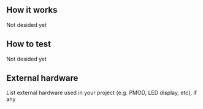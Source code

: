 <!---

This file is used to generate your project datasheet. Please fill in the information below and delete any unused
sections.

You can also include images in this folder and reference them in the markdown. Each image must be less than
512 kb in size, and the combined size of all images must be less than 1 MB.
-->

## How it works

Not desided yet

## How to test

Not desided yet

## External hardware

List external hardware used in your project (e.g. PMOD, LED display, etc), if any
